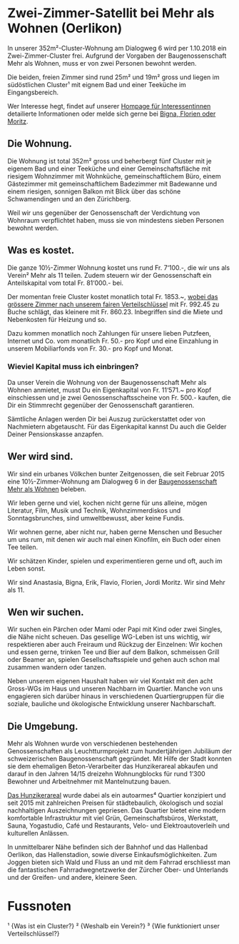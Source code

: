 # Zwei-Zimmer-Satellit bei Mehr als Wohnen (Oerlikon)

In unserer 352m²-Cluster-Wohnung am Dialogweg 6 wird per 1.10.2018 ein Zwei-Zimmer-Cluster frei. Aufgrund der Vorgaben der Baugenossenschaft Mehr als Wohnen, muss er von zwei Personen bewohnt werden.

Die beiden, freien Zimmer sind rund 25m² und 19m² gross und liegen im südöstlichen Cluster¹ mit eignem Bad und einer Teeküche im Eingangsbereich.

Wer Interesse hegt, findet auf unserer [Hompage für Interessentinnen](https://cluster.mehrals11.ch/) detailierte Informationen oder melde sich gerne bei [Bigna, Florien oder Moritz](mailto:cluster@mehrals11.ch?subject=Interesse%20an%20einem%20Cluster%20bei%20Mehr%20als%2011).

## Die Wohnung.

Die Wohnung ist total 352m² gross und beherbergt fünf Cluster mit je eigenem Bad und einer Teeküche und einer Gemeinschaftsfläche mit riesigem Wohnzimmer mit Wohnküche, gemeinschaftlichem Büro, einem Gästezimmer mit gemeinschaftlichem Badezimmer mit Badewanne und einem riesigen, sonnigen Balkon mit Blick über das schöne Schwamendingen und an den Zürichberg.

Weil wir uns gegenüber der Genossenschaft der Verdichtung von Wohnraum verpflichtet haben, muss sie von mindestens sieben Personen bewohnt werden.

## Was es kostet.

Die ganze 10½-Zimmer Wohnung kostet uns rund Fr. 7‘100.-, die wir uns als Verein² Mehr als 11 teilen. Zudem steuern wir der Genossenschaft ein Anteilskapital vom total Fr. 81‘000.- bei.

Der momentan freie Cluster kostet monatlich total Fr. 1853.~, [wobei das grössere Zimmer nach unserem fairen Verteilschlüssel](https://cluster.mehrals11.ch/content/2-wohnung/mehr-als-11-plan-und-mieten.pdf) mit Fr. 992.45 zu Buche schlägt, das kleinere mit Fr. 860.23. Inbegriffen sind die Miete und Nebenkosten für Heizung und so.

Dazu kommen monatlich noch Zahlungen für unsere lieben Putzfeen, Internet und Co. vom monatlich Fr. 50.- pro Kopf und eine Einzahlung in unserem Mobiliarfonds von Fr. 30.- pro Kopf und Monat.

### Wieviel Kapital muss ich einbringen?

Da unser Verein die Wohnung von der Baugenossenschaft Mehr als Wohnen anmietet, musst Du ein Eigenkapital von Fr. 11‘571.~ pro Kopf einschiessen und je zwei Genossenschaftsscheine von Fr. 500.- kaufen, die Dir ein Stimmrecht gegenüber der Genossenschaft garantieren.

Sämtliche Anlagen werden Dir bei Auszug zurückerstattet oder von Nachmietern abgetauscht. Für das Eigenkapital kannst Du auch die Gelder Deiner Pensionskasse anzapfen.

## Wer wird sind.

Wir sind ein urbanes Völkchen bunter Zeitgenossen, die seit Februar 2015 eine 10½-Zimmer-Wohnung am Dialogweg 6 in der [Baugenossenschaft Mehr als Wohnen](https://mehralswohnen.ch/) beleben.

Wir leben gerne und viel, kochen nicht gerne für uns alleine, mögen Literatur, Film, Musik und Technik, Wohnzimmerdiskos und Sonntagsbrunches, sind umweltbewusst, aber keine Fundis.

Wir wohnen gerne, aber nicht nur, haben gerne Menschen und Besucher um uns rum, mit denen wir auch mal einen Kinofilm, ein Buch oder einen Tee teilen.

Wir schätzen Kinder, spielen und experimentieren gerne und oft, auch im Leben sonst.

Wir sind Anastasia, Bigna, Erik, Flavio, Florien, Jordi Moritz. Wir sind Mehr als 11.

## Wen wir suchen.

Wir suchen ein Pärchen oder Mami oder Papi mit Kind oder zwei Singles, die Nähe nicht scheuen. Das gesellige WG-Leben ist uns wichtig, wir respektieren aber auch Freiraum und Rückzug der Einzelnen: Wir kochen und essen gerne, trinken Tee und Bier auf dem Balkon, schmeissen Grill oder Beamer an, spielen Gesellschaftsspiele und gehen auch schon mal zusammen wandern oder tanzen.

Neben unserem eigenen Haushalt haben wir viel Kontakt mit den acht Gross-WGs im Haus und unseren Nachbarn im Quartier. Manche von uns engagieren sich darüber hinaus in verschiedenen Quartiergruppen für die soziale, bauliche und ökologische Entwicklung unserer Nachbarschaft.

## Die Umgebung.

Mehr als Wohnen wurde von verschiedenen bestehenden Genossenschaften als Leuchtturmprojekt zum hundertjährigen Jubiläum der schweizerischen Baugenossenschaft gegründet. Mit Hilfe der Stadt konnten sie dem ehemaligen Beton-Verarbeiter das Hunzikerareal abkaufen und darauf in den Jahren 14/15 dreizehn Wohnungblocks für rund 1’300 Bewohner und Arbeitnehmer mit Mantelnutzung bauen.

[Das Hunzikerareal](https://hunzikerareal.ch/) wurde dabei als ein autoarmes⁴ Quartier konzipiert und seit 2015 mit zahlreichen Preisen für städtebaulich, ökologisch und sozial nachhaltigen Auszeichnungen gepriesen. Das Quartier bietet eine modern komfortable Infrastruktur mit viel Grün, Gemeinschaftsbüros, Werkstatt, Sauna, Yogastudio, Café und Restaurants, Velo- und Elektroautoverleih und kulturellen Anlässen.

In unmittelbarer Nähe befinden sich der Bahnhof und das Hallenbad Oerlikon, das Hallenstadion, sowie diverse Einkaufsmöglichkeiten. Zum Joggen bieten sich Wald und Fluss an und mit dem Fahrrad erschliesst man die fantastischen Fahrradwegnetzwerke  der Zürcher Ober- und Unterlands und der Greifen- und andere, kleinere Seen.

# Fussnoten

¹ {Was ist ein Cluster?}
² {Weshalb ein Verein?}
³ {Wie funktioniert unser Verteilschlüssel?}
